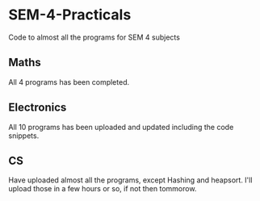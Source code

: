 # SEM-4-Practicals
Code to almost all the programs for SEM 4 subjects

## Maths
  All 4 programs has been completed.

## Electronics 
  All 10 programs has been uploaded and updated including the code snippets.
  
## CS
  Have uploaded almost all the programs, except Hashing and heapsort. I'll upload those in a few hours or so, if not then tommorow. 
